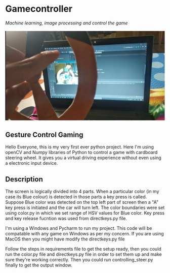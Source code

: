 # Gamecontroller
<i>Machine learning, image processing and control the game</i>
<br>
<br>
<img src="https://github.com/sumitvashista/Gamecontroller/blob/master/sample.jpg" width="540">

## Gesture Control Gaming 

Hello Everyone,
this is my very first ever python project. Here I'm using openCV and Numpy libraries of Python to control a game with cardboard steering wheel. It gives you a virtual driving experience without even using a electronic input device. 

## Description

The screen is logically divided into 4 parts. When a particular color (in my case its Blue colour) is detected in those parts a key press is called. Suppose Blue color was detected on the top left part of screen then a "A" key press is initiated and the car will turn left.
The color boundaries were set using color.py in which we set range of HSV values for Blue color. Key press and key release fucntion was used from directkeys.py file. 

I'm using a Windows and Pycharm to run my project. This code will be compatable with any game on Windows as per my concern. If you are using MacOS then you might have modify the directkeys.py file

Follow the steps in requirements file to get the setup ready, then you could run the color.py file and directkeys.py file in order to set them up and make sure they're working correctly. Then you could run controlling_steer.py finally to get the output window.
